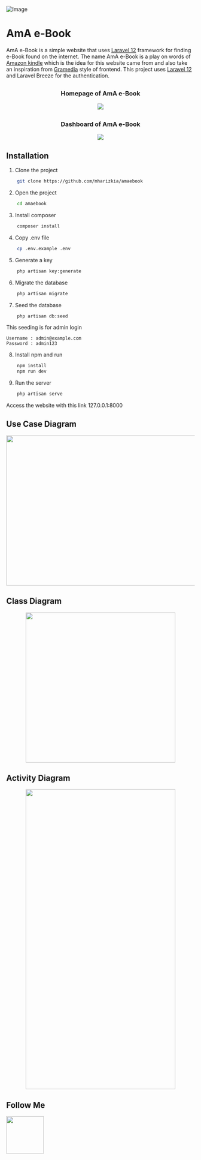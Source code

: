 ![Image](https://github.com/user-attachments/assets/96d58f31-882f-473c-9a8c-feaf7673ac1b)

# AmA e-Book

AmA e-Book is a simple website that uses [Laravel 12](https://laravel.com/docs/12.x/releases) framework for finding e-Book found on the internet. The name AmA e-Book is a play on words of [Amazon kindle](https://www.amazon.com/kindle-dbs/storefront) which is the idea for this website came from and also take an inspiration from [Gramedia](https://www.gramedia.com) style of frontend.
This project uses [Laravel 12](https://laravel.com/docs/12.x/releases) and Laravel Breeze for the authentication.

## 

<h3 align="center">Homepage of AmA e-Book</h3>
    <p align="center">
        <img src="https://github.com/user-attachments/assets/96ae22b9-6c36-481f-a059-94278a30ce40">
    </p>
    
##

<h3 align="center">Dashboard of AmA e-Book</h3>
    <p align="center">
        <img src="https://github.com/user-attachments/assets/7244c550-5a26-4403-b9ce-7ddedf76c473">
    </p>

## Installation

1. Clone the project

```bash
    git clone https://github.com/mharizkia/amaebook
```
2. Open the project

```bash
    cd amaebook
```
3. Install composer

```bash
    composer install
```
4. Copy .env file

```bash
    cp .env.example .env
```
5. Generate a key

```bash
    php artisan key:generate
```
6. Migrate the database

```bash
    php artisan migrate
```
7. Seed the database

```bash
    php artisan db:seed
```
This seeding is for admin login
```
Username : admin@example.com
Password : admin123
```

8. Install npm and run
```bash
    npm install
    npm run dev
```

9. Run the server
```bash
    php artisan serve
```

Access the website with this link 127.0.0.1:8000

## Use Case Diagram
<p align="center">
    <img src="https://github.com/user-attachments/assets/a711eeac-f034-448a-aa95-9f3a59c3a33b" width="700" height="400">
</p>

## Class Diagram
<p align="center">
    <img src="https://github.com/user-attachments/assets/255e3273-5db3-4b36-8aed-61a52c8028c1" width="400" height="400">
</p>

## Activity Diagram
<p align="center">
    <img src="https://github.com/user-attachments/assets/f890dc32-aa84-49da-a242-dd39167807a0" width="400" height="800">
</p>

## Follow Me 

<img src="https://upload.wikimedia.org/wikipedia/commons/thumb/9/95/Instagram_logo_2022.svg/600px-Instagram_logo_2022.svg.png" width="100" height="100">
